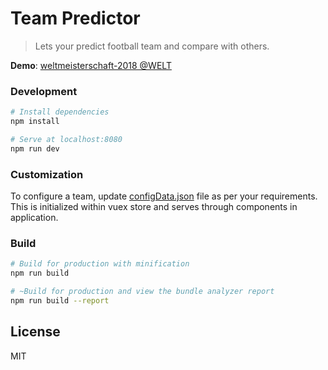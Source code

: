 # Team Predictor

> Lets your predict football team and compare with others.

**Demo**: [weltmeisterschaft-2018 @WELT](https://www.welt.de/sport/interaktiv/weltmeisterschaft-2018/wm-kader.html)

### Development

```bash
# Install dependencies
npm install

# Serve at localhost:8080
npm run dev
```

### Customization

To configure a team, update [configData.json](src/data/configData.json) file as per your requirements. This is initialized within vuex store and serves through components in application.

### Build

```bash
# Build for production with minification
npm run build

# ~Build for production and view the bundle analyzer report
npm run build --report
```

## License

MIT
